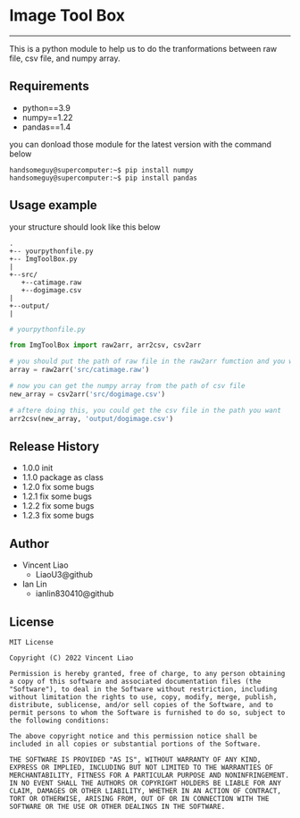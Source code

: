 # Image Tool Box
----
This is a python module to help us to do the tranformations between raw file, csv file, and numpy array.

## Requirements
* python==3.9
* numpy==1.22
* pandas==1.4

you can donload those module for the latest version with the command below

```shell
handsomeguy@supercomputer:~$ pip install numpy
handsomeguy@supercomputer:~$ pip install pandas
```
## Usage example
your structure should look like this below

```
.
+-- yourpythonfile.py
+-- ImgToolBox.py
|
+--src/
   +--catimage.raw
   +--dogimage.csv
|
+--output/
|
```
```python
# yourpythonfile.py

from ImgToolBox import raw2arr, arr2csv, csv2arr

# you should put the path of raw file in the raw2arr fumction and you will get the numpy array from raw file
array = raw2arr('src/catimage.raw')

# now you can get the numpy array from the path of csv file
new_array = csv2arr('src/dogimage.csv')

# aftere doing this, you could get the csv file in the path you want
arr2csv(new_array, 'output/dogimage.csv')

```

## Release History
* 1.0.0 init
* 1.1.0 package as class
* 1.2.0 fix some bugs
* 1.2.1 fix some bugs
* 1.2.2 fix some bugs
* 1.2.3 fix some bugs
## Author
* Vincent Liao
    * LiaoU3@github
* Ian Lin
    * ianlin830410@github

## License
```
MIT License

Copyright (C) 2022 Vincent Liao

Permission is hereby granted, free of charge, to any person obtaining a copy of this software and associated documentation files (the "Software"), to deal in the Software without restriction, including without limitation the rights to use, copy, modify, merge, publish, distribute, sublicense, and/or sell copies of the Software, and to permit persons to whom the Software is furnished to do so, subject to the following conditions:

The above copyright notice and this permission notice shall be included in all copies or substantial portions of the Software.

THE SOFTWARE IS PROVIDED "AS IS", WITHOUT WARRANTY OF ANY KIND, EXPRESS OR IMPLIED, INCLUDING BUT NOT LIMITED TO THE WARRANTIES OF MERCHANTABILITY, FITNESS FOR A PARTICULAR PURPOSE AND NONINFRINGEMENT. IN NO EVENT SHALL THE AUTHORS OR COPYRIGHT HOLDERS BE LIABLE FOR ANY CLAIM, DAMAGES OR OTHER LIABILITY, WHETHER IN AN ACTION OF CONTRACT, TORT OR OTHERWISE, ARISING FROM, OUT OF OR IN CONNECTION WITH THE SOFTWARE OR THE USE OR OTHER DEALINGS IN THE SOFTWARE.
```